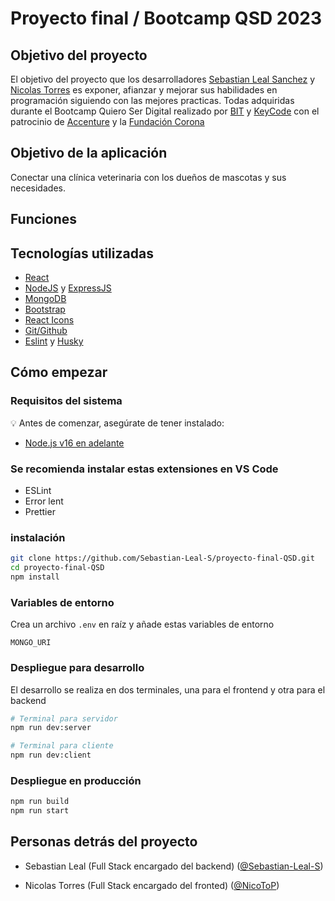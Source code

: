 # Proyecto final / Bootcamp QSD 2023

<!-- ToDo: Insertar logo  -->

<!-- ToDo: Insertar imagen de la pagina desplegada -->

## Objetivo del proyecto
<!-- ToDo: Mejorar la descripción -->
El objetivo del proyecto que los desarrolladores [Sebastian Leal Sanchez](https://www.linkedin.com/in/sebastian-leal-sanchez/) y [Nicolas Torres](https://www.linkedin.com/in/nico-torrespa) es exponer, afianzar y mejorar sus habilidades en programación siguiendo con las mejores practicas. Todas adquiridas durante el Bootcamp Quiero Ser Digital realizado por [BIT](https://bit.institute/) y [KeyCode](https://www.keycode.com.co/) con el patrocinio de [Accenture](https://www.accenture.com/co-es) y la [Fundación Corona](https://www.fundacioncorona.org/)


## Objetivo de la aplicación

Conectar una clínica veterinaria con los dueños de mascotas y sus necesidades.

## Funciones

<!-- ToDo: Listar las principales funcionalidades -->

## Tecnologías utilizadas

- [React](https://es.react.dev/)
- [NodeJS](https://nodejs.org/es) y [ExpressJS](https://expressjs.com/es/)
- [MongoDB](https://www.mongodb.com/)
- [Bootstrap](https://getbootstrap.com/docs/5.0/getting-started/introduction/)
- [React Icons](https://react-icons.github.io/react-icons/)
- [Git/Github](https://github.com/)
- [Eslint](https://eslint.org/) y [Husky](https://typicode.github.io/husky/)

## Cómo empezar

### Requisitos del sistema

:bulb: Antes de comenzar, asegúrate de tener instalado:

* [Node.js v16 en adelante](https://nodejs.org/en/download/)

### Se recomienda instalar estas extensiones en VS Code

* ESLint
* Error lent
* Prettier

### instalación

```bash
git clone https://github.com/Sebastian-Leal-S/proyecto-final-QSD.git
cd proyecto-final-QSD
npm install
```

### Variables de entorno

Crea un archivo `.env` en raíz y añade estas variables de entorno

```
MONGO_URI
```

### Despliegue para desarrollo

El desarrollo se realiza en dos terminales, una para el frontend y otra para el backend

```bash
# Terminal para servidor
npm run dev:server
```

```bash
# Terminal para cliente
npm run dev:client
```

### Despliegue en producción

```bash
npm run build
npm run start
```

## Personas detrás del proyecto

- Sebastian Leal (Full Stack encargado del backend) ([@Sebastian-Leal-S](https://github.com/Sebastian-Leal-S/))
<!-- /* cspell: disable-next-line */ -->
- Nicolas Torres (Full Stack encargado del fronted) ([@NicoToP](https://github.com/NicoToP))
